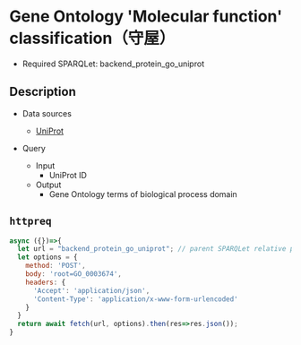 # Gene Ontology 'Molecular function' classification（守屋）

- Required SPARQLet: backend_protein_go_uniprot

## Description

- Data sources
    - [UniProt](https://www.uniprot.org/)
    
- Query
    - Input
        - UniProt ID
    - Output
        - Gene Ontology terms of biological process domain
  
## `httpreq`

```javascript
async ({})=>{
  let url = "backend_protein_go_uniprot"; // parent SPARQLet relative path
  let options = {
    method: 'POST',
    body: 'root=GO_0003674',
    headers: {
      'Accept': 'application/json',
      'Content-Type': 'application/x-www-form-urlencoded'
    }
  }
  return await fetch(url, options).then(res=>res.json());
}
```